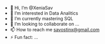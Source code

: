 - 👋 Hi, I’m @XeniaSav
- 👀 I’m interested in Data Analitics
- 🌱 I’m currently mastering SQL
- 💞️ I’m looking to collaborate on ...
- 📫 How to reach me savostinx@gmail.com
- ⚡ Fun fact: ...

<!---
XeniaSav/XeniaSav is a ✨ special ✨ repository because its `README.md` (this file) appears on your GitHub profile.
You can click the Preview link to take a look at your changes.
--->
